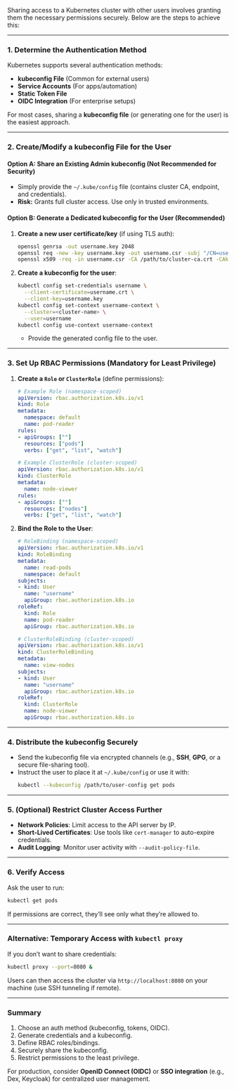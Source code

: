 Sharing access to a Kubernetes cluster with other users involves granting them the necessary permissions securely. Below are the steps to achieve this:

---

### **1. Determine the Authentication Method**
Kubernetes supports several authentication methods:
- **kubeconfig File** (Common for external users)
- **Service Accounts** (For apps/automation)
- **Static Token File**
- **OIDC Integration** (For enterprise setups)

For most cases, sharing a **kubeconfig file** (or generating one for the user) is the easiest approach.

---

### **2. Create/Modify a kubeconfig File for the User**
#### **Option A: Share an Existing Admin kubeconfig (Not Recommended for Security)**
- Simply provide the `~/.kube/config` file (contains cluster CA, endpoint, and credentials).
- **Risk:** Grants full cluster access. Use only in trusted environments.

#### **Option B: Generate a Dedicated kubeconfig for the User (Recommended)**
1. **Create a new user certificate/key** (if using TLS auth):
   ```sh
   openssl genrsa -out username.key 2048
   openssl req -new -key username.key -out username.csr -subj "/CN=username/O=group"  # O=group for RBAC
   openssl x509 -req -in username.csr -CA /path/to/cluster-ca.crt -CAkey /path/to/cluster-ca.key -CAcreateserial -out username.crt -days 365
   ```
2. **Create a kubeconfig for the user**:
   ```sh
   kubectl config set-credentials username \
     --client-certificate=username.crt \
     --client-key=username.key
   kubectl config set-context username-context \
     --cluster=<cluster-name> \
     --user=username
   kubectl config use-context username-context
   ```
   - Provide the generated config file to the user.

---

### **3. Set Up RBAC Permissions (Mandatory for Least Privilege)**
1. **Create a `Role` or `ClusterRole`** (define permissions):
   ```yaml
   # Example Role (namespace-scoped)
   apiVersion: rbac.authorization.k8s.io/v1
   kind: Role
   metadata:
     namespace: default
     name: pod-reader
   rules:
   - apiGroups: [""]
     resources: ["pods"]
     verbs: ["get", "list", "watch"]
   ```
   ```yaml
   # Example ClusterRole (cluster-scoped)
   apiVersion: rbac.authorization.k8s.io/v1
   kind: ClusterRole
   metadata:
     name: node-viewer
   rules:
   - apiGroups: [""]
     resources: ["nodes"]
     verbs: ["get", "list", "watch"]
   ```
2. **Bind the Role to the User**:
   ```yaml
   # RoleBinding (namespace-scoped)
   apiVersion: rbac.authorization.k8s.io/v1
   kind: RoleBinding
   metadata:
     name: read-pods
     namespace: default
   subjects:
   - kind: User
     name: "username"
     apiGroup: rbac.authorization.k8s.io
   roleRef:
     kind: Role
     name: pod-reader
     apiGroup: rbac.authorization.k8s.io
   ```
   ```yaml
   # ClusterRoleBinding (cluster-scoped)
   apiVersion: rbac.authorization.k8s.io/v1
   kind: ClusterRoleBinding
   metadata:
     name: view-nodes
   subjects:
   - kind: User
     name: "username"
     apiGroup: rbac.authorization.k8s.io
   roleRef:
     kind: ClusterRole
     name: node-viewer
     apiGroup: rbac.authorization.k8s.io
   ```

---

### **4. Distribute the kubeconfig Securely**
- Send the kubeconfig file via encrypted channels (e.g., **SSH**, **GPG**, or a secure file-sharing tool).
- Instruct the user to place it at `~/.kube/config` or use it with:
  ```sh
  kubectl --kubeconfig /path/to/user-config get pods
  ```

---

### **5. (Optional) Restrict Cluster Access Further**
- **Network Policies**: Limit access to the API server by IP.
- **Short-Lived Certificates**: Use tools like `cert-manager` to auto-expire credentials.
- **Audit Logging**: Monitor user activity with `--audit-policy-file`.

---

### **6. Verify Access**
Ask the user to run:
```sh
kubectl get pods
```
If permissions are correct, they’ll see only what they’re allowed to.

---

### **Alternative: Temporary Access with `kubectl proxy`**
If you don’t want to share credentials:
```sh
kubectl proxy --port=8080 &
```
Users can then access the cluster via `http://localhost:8080` on your machine (use SSH tunneling if remote).

---

### **Summary**
1. Choose an auth method (kubeconfig, tokens, OIDC).
2. Generate credentials and a kubeconfig.
3. Define RBAC roles/bindings.
4. Securely share the kubeconfig.
5. Restrict permissions to the least privilege.

For production, consider **OpenID Connect (OIDC)** or **SSO integration** (e.g., Dex, Keycloak) for centralized user management.